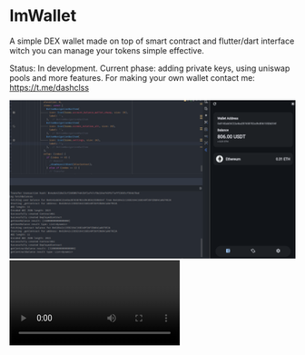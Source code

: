 # ImWallet
A simple DEX wallet made on top of smart contract and flutter/dart interface witch you can manage your tokens simple effective.

Status: In development.
Current phase: adding private keys, using uniswap pools and more features.
For making your own wallet contact me: https://t.me/dashclss

![sampleImg](assets/1.png)
![video](assets/video.mp4)
